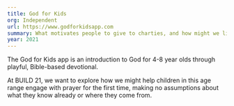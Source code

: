 ```yaml
---
title: God for Kids
org: Independent
url: https://www.godforkidsapp.com
summary: What motivates people to give to charties, and how might we link people up with charities that match with the causes that God has put on their heart?
year: 2021
---
```


The God for Kids app is an introduction to God for 4-8 year olds through playful, Bible-based devotional.

At BUILD 21, we want to explore how we might help children in this age range engage with prayer for the first time, making no assumptions about what they know already or where they come from.
